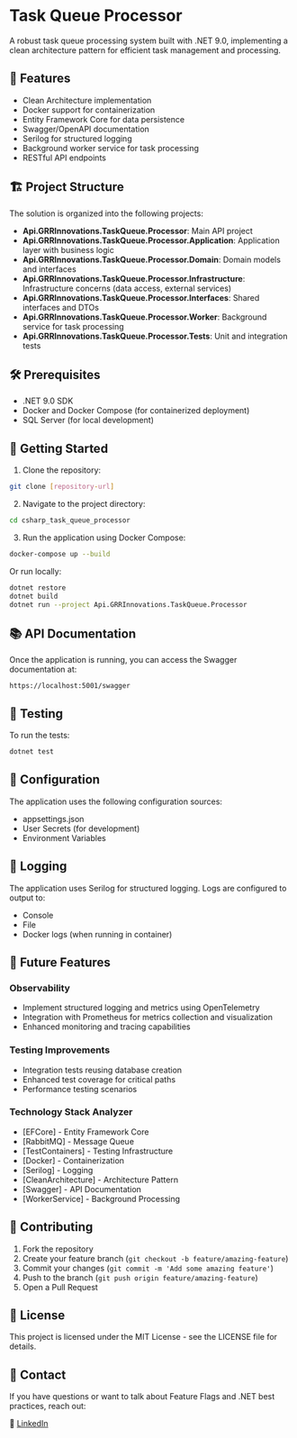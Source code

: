 # Task Queue Processor

A robust task queue processing system built with .NET 9.0, implementing a clean architecture pattern for efficient task management and processing.

## 🚀 Features

- Clean Architecture implementation
- Docker support for containerization
- Entity Framework Core for data persistence
- Swagger/OpenAPI documentation
- Serilog for structured logging
- Background worker service for task processing
- RESTful API endpoints

## 🏗️ Project Structure

The solution is organized into the following projects:

- **Api.GRRInnovations.TaskQueue.Processor**: Main API project
- **Api.GRRInnovations.TaskQueue.Processor.Application**: Application layer with business logic
- **Api.GRRInnovations.TaskQueue.Processor.Domain**: Domain models and interfaces
- **Api.GRRInnovations.TaskQueue.Processor.Infrastructure**: Infrastructure concerns (data access, external services)
- **Api.GRRInnovations.TaskQueue.Processor.Interfaces**: Shared interfaces and DTOs
- **Api.GRRInnovations.TaskQueue.Processor.Worker**: Background service for task processing
- **Api.GRRInnovations.TaskQueue.Processor.Tests**: Unit and integration tests

## 🛠️ Prerequisites

- .NET 9.0 SDK
- Docker and Docker Compose (for containerized deployment)
- SQL Server (for local development)

## 🚀 Getting Started

1. Clone the repository:
```bash
git clone [repository-url]
```

2. Navigate to the project directory:
```bash
cd csharp_task_queue_processor
```

3. Run the application using Docker Compose:
```bash
docker-compose up --build
```

Or run locally:
```bash
dotnet restore
dotnet build
dotnet run --project Api.GRRInnovations.TaskQueue.Processor
```

## 📚 API Documentation

Once the application is running, you can access the Swagger documentation at:
```
https://localhost:5001/swagger
```

## 🧪 Testing

To run the tests:
```bash
dotnet test
```

## 🔧 Configuration

The application uses the following configuration sources:
- appsettings.json
- User Secrets (for development)
- Environment Variables

## 📝 Logging

The application uses Serilog for structured logging. Logs are configured to output to:
- Console
- File
- Docker logs (when running in container)

## 🔮 Future Features

### Observability
- Implement structured logging and metrics using OpenTelemetry
- Integration with Prometheus for metrics collection and visualization
- Enhanced monitoring and tracing capabilities

### Testing Improvements
- Integration tests reusing database creation
- Enhanced test coverage for critical paths
- Performance testing scenarios

### Technology Stack Analyzer
- [EFCore] - Entity Framework Core
- [RabbitMQ] - Message Queue
- [TestContainers] - Testing Infrastructure
- [Docker] - Containerization
- [Serilog] - Logging
- [CleanArchitecture] - Architecture Pattern
- [Swagger] - API Documentation
- [WorkerService] - Background Processing

## 🤝 Contributing

1. Fork the repository
2. Create your feature branch (`git checkout -b feature/amazing-feature`)
3. Commit your changes (`git commit -m 'Add some amazing feature'`)
4. Push to the branch (`git push origin feature/amazing-feature`)
5. Open a Pull Request

## 📄 License

This project is licensed under the MIT License - see the LICENSE file for details.

## 💬 Contact

If you have questions or want to talk about Feature Flags and .NET best practices, reach out:

📱 [LinkedIn](https://www.linkedin.com/in/gabriel-ribeiro96/)
